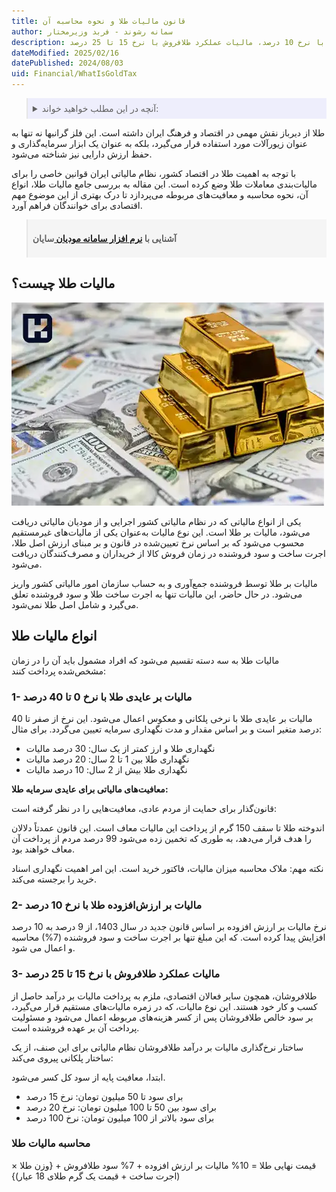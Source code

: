 ```yaml
---
title: قانون مالیات طلا و نحوه محاسبه آن
author: سمانه رشوند - فربد وزیرمختار
description: این مالیات تنها به اجرت ساخت طلا و سود فروشنده تعلق می‌گیرد و شامل اصل طلا نمی‌شود. مالیات طلا به سه دسته تقسیم می‌شود، مالیات بر عایدی طلا با نرخ 0 تا 40 درصد، مالیات بر ارزش‌افزوده طلا با نرخ 10 درصد، مالیات عملکرد طلافروش با نرخ 15 تا 25 درصد
dateModified: 2025/02/16
datePublished: 2024/08/03
uid: Financial/WhatIsGoldTax
---
```


<blockquote style="background-color:#eeeefc; padding:0.5rem">
<details>
  <summary>آنچه در این مطلب خواهید خواند:</summary>
  <ul>
    <li>مالیات طلا چیست؟</li>
    <li>انواع مالیات طلا</li>
    <ul>
     <li>1- مالیات بر عایدی طلا با نرخ 0 تا 40 درصد</li>
     <li>2- مالیات بر ارزش‌افزوده طلا با نرخ 10 درصد</li>
     <li>3- مالیات عملکرد طلافروش با نرخ 15 تا 25 درصد</li>
    </ul>
    <li>محاسبه مالیات طلا</li>
  </ul>
</details>
</blockquote>

طلا از دیرباز نقش مهمی در اقتصاد و فرهنگ ایران داشته است. این فلز گرانبها نه تنها به عنوان زیورآلات مورد استفاده قرار می‌گیرد، بلکه به عنوان یک ابزار سرمایه‌گذاری و حفظ ارزش دارایی نیز شناخته می‌شود.  

با توجه به اهمیت طلا در اقتصاد کشور، نظام مالیاتی ایران قوانین خاصی را برای مالیات‌بندی معاملات طلا وضع کرده است. این مقاله به بررسی جامع مالیات طلا، انواع آن، نحوه محاسبه و معافیت‌های مربوطه می‌پردازد تا درک بهتری از این موضوع مهم اقتصادی برای خوانندگان فراهم آورد.

<blockquote style="background-color:#f5f5f5; padding:0.5rem">
<p><strong>آشنایی با <a href="https://www.hooshkar.com/Software/Sayan/Module/TpTaxGov" target="_blank">نرم افزار سامانه مودیان
</a> سایان</strong></p></blockquote>

## مالیات طلا چیست؟

![مالیات طلا چیست؟](./Images/HowToCalculateGoldTax.webp)

یکی از انواع مالیاتی که در نظام مالیاتی کشور اجرایی و از مودیان مالیاتی دریافت می‌شود، مالیات بر طلا است. این نوع مالیات به‌عنوان یکی از مالیات‌های غیرمستقیم محسوب می‌شود که بر اساس نرخ تعیین‌شده در قانون و بر مبنای ارزش اصل طلا، اجرت ساخت و سود فروشنده در زمان فروش کالا از خریداران و مصرف‌کنندگان دریافت می‌شود. 

مالیات بر طلا توسط فروشنده جمع‌آوری و به حساب سازمان امور مالیاتی کشور واریز می‌شود. در حال حاضر، این مالیات تنها به اجرت ساخت طلا و سود فروشنده تعلق می‌گیرد و شامل اصل طلا نمی‌شود.

## انواع مالیات طلا

مالیات طلا به سه دسته تقسیم می‌شود که افراد مشمول باید آن را در زمان مشخص‌شده پرداخت کنند:

### 1- مالیات بر عایدی طلا با نرخ 0 تا 40 درصد

مالیات بر عایدی طلا با نرخی پلکانی و معکوس اعمال می‌شود. این نرخ از صفر تا 40 درصد متغیر است و بر اساس مقدار و مدت نگهداری سرمایه تعیین می‌گردد. برای مثال:

- نگهداری طلا و ارز کمتر از یک سال: 30 درصد مالیات
- نگهداری طلا بین 1 تا 2 سال: 20 درصد مالیات
- نگهداری طلا بیش از 2 سال: 10 درصد مالیات

**معافیت‌های مالیاتی برای عایدی سرمایه طلا:**

قانون‌گذار برای حمایت از مردم عادی، معافیت‌هایی را در نظر گرفته است:

اندوخته طلا تا سقف 150 گرم از پرداخت این مالیات معاف است.
این قانون عمدتاً دلالان را هدف قرار می‌دهد، به طوری که تخمین زده می‌شود 99 درصد مردم از پرداخت آن معاف خواهند بود.

نکته مهم: ملاک محاسبه میزان مالیات، فاکتور خرید است. این امر اهمیت نگهداری اسناد خرید را برجسته می‌کند.

### 2- مالیات بر ارزش‌افزوده طلا با نرخ 10 درصد

نرخ مالیات بر ارزش افزوده بر اساس قانون جدید در سال 1403، از 9 درصد به 10 درصد افزایش پیدا کرده است. که این مبلغ تنها بر اجرت ساخت و سود فروشنده (7%) محاسبه و اعمال می شود.

### 3- مالیات عملکرد طلافروش با نرخ 15 تا 25 درصد

طلافروشان، همچون سایر فعالان اقتصادی، ملزم به پرداخت مالیات بر درآمد حاصل از کسب و کار خود هستند. این نوع مالیات، که در زمره مالیات‌های مستقیم قرار می‌گیرد، بر سود خالص طلافروشان پس از کسر هزینه‌های مربوطه اعمال می‌شود و مسئولیت پرداخت آن بر عهده فروشنده است.

ساختار نرخ‌گذاری مالیات بر درآمد طلافروشان
نظام مالیاتی برای این صنف، از یک ساختار پلکانی پیروی می‌کند:

ابتدا، معافیت پایه از سود کل کسر می‌شود.

- برای سود تا 50 میلیون تومان: نرخ 15 درصد
- برای سود بین 50 تا 100 میلیون تومان: نرخ 20 درصد
- برای سود بالاتر از 100 میلیون تومان: نرخ 100 درصد

### محاسبه مالیات طلا

قیمت نهایی طلا = 10% مالیات بر ارزش افزوده + 7% سود طلافروش + {وزن طلا × (اجرت ساخت + قیمت یک گرم طلای 18 عیار)}